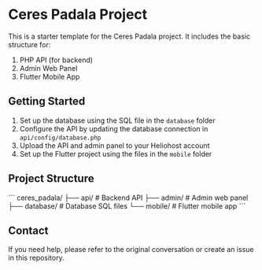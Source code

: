 # Ceres Padala Project

This is a starter template for the Ceres Padala project. It includes the basic structure for:

1. PHP API (for backend)
2. Admin Web Panel
3. Flutter Mobile App

## Getting Started

1. Set up the database using the SQL file in the `database` folder
2. Configure the API by updating the database connection in `api/config/database.php`
3. Upload the API and admin panel to your Heliohost account
4. Set up the Flutter project using the files in the `mobile` folder

## Project Structure

\`\`\`
ceres_padala/
├── api/               # Backend API
├── admin/             # Admin web panel
├── database/          # Database SQL files
└── mobile/            # Flutter mobile app
\`\`\`

## Contact

If you need help, please refer to the original conversation or create an issue in this repository.
